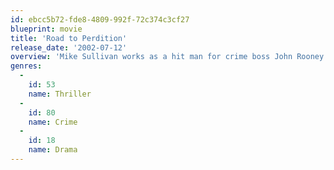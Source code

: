 ```yaml
---
id: ebcc5b72-fde8-4809-992f-72c374c3cf27
blueprint: movie
title: 'Road to Perdition'
release_date: '2002-07-12'
overview: 'Mike Sullivan works as a hit man for crime boss John Rooney. Sullivan views Rooney as a father figure, however after his son is witness to a killing, Mike Sullivan finds himself on the run in attempt to save the life of his son and at the same time looking for revenge on those who wronged him.'
genres:
  -
    id: 53
    name: Thriller
  -
    id: 80
    name: Crime
  -
    id: 18
    name: Drama
---
```

